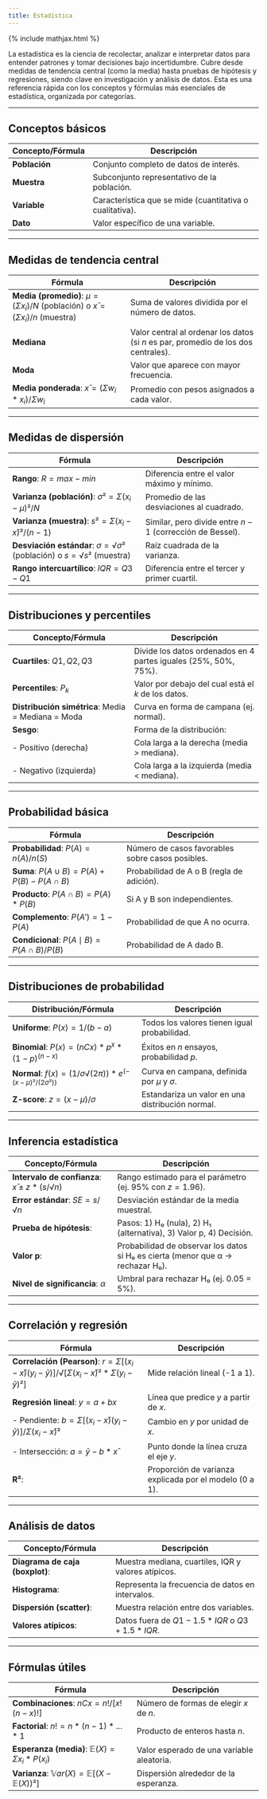 ```yaml
---
title: Estadística
---
```


{% include mathjax.html %}

La estadística es la ciencia de recolectar, analizar e interpretar datos para entender patrones y tomar 
decisiones bajo incertidumbre. Cubre desde medidas de tendencia central (como la media) hasta pruebas de 
hipótesis y regresiones, siendo clave en investigación y análisis de datos. Esta es una referencia rápida 
con los conceptos y fórmulas más esenciales de estadística, organizada por categorías.

---

## Conceptos básicos

| Concepto/Fórmula | Descripción                                              |
|------------------|----------------------------------------------------------|
| **Población**    | Conjunto completo de datos de interés.                   |
| **Muestra**      | Subconjunto representativo de la población.              |
| **Variable**     | Característica que se mide (cuantitativa o cualitativa). |
| **Dato**         | Valor específico de una variable.                        |

---

## Medidas de tendencia central

| Fórmula                                                                           | Descripción                                                                        |
|-----------------------------------------------------------------------------------|------------------------------------------------------------------------------------|
| **Media (promedio)**: $μ = (Σx_i) / N$ (población) o $x̄ = (Σx_i) / n$ (muestra)  | Suma de valores dividida por el número de datos.                                   |
| **Mediana**                                                                       | Valor central al ordenar los datos (si $n$ es par, promedio de los dos centrales). |
| **Moda**                                                                          | Valor que aparece con mayor frecuencia.                                            |
| **Media ponderada**: $x̄ = (Σw_i * x_i) / Σw_i$                                   | Promedio con pesos asignados a cada valor.                                         |

---

## Medidas de dispersión

| Fórmula                                                              | Descripción                                              |
|----------------------------------------------------------------------|----------------------------------------------------------|
| **Rango**: $R = max - min$                                           | Diferencia entre el valor máximo y mínimo.               |
| **Varianza (población)**: $σ² = Σ(x_i - μ)² / N$                     | Promedio de las desviaciones al cuadrado.                |
| **Varianza (muestra)**: $s² = Σ(x_i - x̄)² / (n-1)$                  | Similar, pero divide entre $n-1$ (corrección de Bessel). |
| **Desviación estándar**: $σ = √σ²$ (población) o $s = √s²$ (muestra) | Raíz cuadrada de la varianza.                            |
| **Rango intercuartílico**: $IQR = Q3 - Q1$                           | Diferencia entre el tercer y primer cuartil.             |

---

## Distribuciones y percentiles

| Concepto/Fórmula                                   | Descripción                                                     |
|----------------------------------------------------|-----------------------------------------------------------------|
| **Cuartiles**: $Q1, Q2, Q3$                        | Divide los datos ordenados en 4 partes iguales (25%, 50%, 75%). |
| **Percentiles**: $P_k$                             | Valor por debajo del cual está el $k%$ de los datos.            |
| **Distribución simétrica**: Media = Mediana = Moda | Curva en forma de campana (ej. normal).                         |
| **Sesgo**:                                         | Forma de la distribución:                                       |
| - Positivo (derecha)                               | Cola larga a la derecha (media > mediana).                      |
| - Negativo (izquierda)                             | Cola larga a la izquierda (media < mediana).                    |

---

## Probabilidad básica

| Fórmula                                          | Descripción                                      |
|--------------------------------------------------|--------------------------------------------------|
| **Probabilidad**: $P(A) = n(A) / n(S)$           | Número de casos favorables sobre casos posibles. |
| **Suma**: $P(A ∪ B) = P(A) + P(B) - P(A ∩ B)$    | Probabilidad de A o B (regla de adición).        |
| **Producto**: $P(A ∩ B) = P(A) * P(B)$           | Si A y B son independientes.                     |
| **Complemento**: $P(A') = 1 - P(A)$              | Probabilidad de que A no ocurra.                 |
| **Condicional**: $P(A \mid B) = P(A ∩ B) / P(B)$ | Probabilidad de A dado B.                        |

---

## Distribuciones de probabilidad

| Distribución/Fórmula              | Descripción                                      |
|-----------------------------------|-------------------------------------------------|
| **Uniforme**: $P(x) = 1/(b-a)$    | Todos los valores tienen igual probabilidad.    |
| **Binomial**: $P(x) = (nCx) * p^x * (1-p)^(n-x)$ | Éxitos en $n$ ensayos, probabilidad $p$.     |
| **Normal**: $f(x) = (1/σ√(2π)) * e^(-(x-μ)²/(2σ²))$ | Curva en campana, definida por $μ$ y $σ$.   |
| **Z-score**: $z = (x - μ) / σ$    | Estandariza un valor en una distribución normal. |

---

## Inferencia estadística

| Concepto/Fórmula                              | Descripción                                                                     |
|-----------------------------------------------|---------------------------------------------------------------------------------|
| **Intervalo de confianza**: $x̄ ± z * (s/√n)$ | Rango estimado para el parámetro (ej. 95% con $z = 1.96$).                      |
| **Error estándar**: $SE = s / √n$             | Desviación estándar de la media muestral.                                       |
| **Prueba de hipótesis**:                      | Pasos: 1) H₀ (nula), 2) H₁ (alternativa), 3) Valor p, 4) Decisión.              |
| **Valor p**:                                  | Probabilidad de observar los datos si H₀ es cierta (menor que α → rechazar H₀). |
| **Nivel de significancia**: $α$               | Umbral para rechazar H₀ (ej. 0.05 = 5%).                                        |

---

## Correlación y regresión

| Fórmula                                                                                   | Descripción                                             |
|-------------------------------------------------------------------------------------------|---------------------------------------------------------|
| **Correlación (Pearson)**: $r = Σ[(x_i - x̄)(y_i - ȳ)] / √[Σ(x_i - x̄)² * Σ(y_i - ȳ)²]$ | Mide relación lineal (-1 a 1).                          |
| **Regresión lineal**: $y = a + bx$                                                        | Línea que predice $y$ a partir de $x$.                  |
| - Pendiente: $b = Σ[(x_i - x̄)(y_i - ȳ)] / Σ(x_i - x̄)²$                                 | Cambio en $y$ por unidad de $x$.                        |
| - Intersección: $a = ȳ - b * x̄$                                                         | Punto donde la línea cruza el eje $y$.                  |
| **R²**:                                                                                   | Proporción de varianza explicada por el modelo (0 a 1). |

---

## Análisis de datos

| Concepto/Fórmula                | Descripción                                         |
|---------------------------------|-----------------------------------------------------|
| **Diagrama de caja (boxplot)**: | Muestra mediana, cuartiles, IQR y valores atípicos. |
| **Histograma**:                 | Representa la frecuencia de datos en intervalos.    |
| **Dispersión (scatter)**:       | Muestra relación entre dos variables.               |
| **Valores atípicos**:           | Datos fuera de $Q1 - 1.5*IQR$ o $Q3 + 1.5*IQR$.     |

---

## Fórmulas útiles

| Fórmula                                                            | Descripción                               |
|--------------------------------------------------------------------|-------------------------------------------|
| **Combinaciones**: $nCx = n! / [x!(n-x)!]$                         | Número de formas de elegir $x$ de $n$.    |
| **Factorial**: $n! = n * (n-1) * ... * 1$                          | Producto de enteros hasta $n$.            |
| **Esperanza (media)**: $\mathbb{E}(X) = Σx_i * P(x_i)$             | Valor esperado de una variable aleatoria. |
| **Varianza**: $\mathbb{V}ar(X) = \mathbb{E}[(X - \mathbb{E}(X))²]$ | Dispersión alrededor de la esperanza.     |

